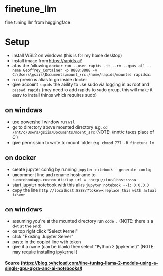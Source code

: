 # finetune_llm
fine tuning llm from huggingface

# Setup
- install WSL2 on windows (this is for my home desktop)
- install image from https://rapids.ai/
- alias the following ```docker run --user rapids -it --rm --gpus all --name Geoffrey_Container -p 8888:8888 -v C:\Users\gsiis\Documents\mount_src:/home/rapids/mounted rapidsai```
- run previous alias to go inside docker
- give account ```rapids``` the ability to use sudo via logging in as root and ```passwd rapids``` (may need to add rapids to sudo group, this will make it easy to install things which requires sudo)

## on windows
- use powershell window run ```wsl```
- go to directory above mounted directory e.g. ```cd /mnt/c/Users/gsiis/Documents/mount_src``` (NOTE: /mnt/c takes place of C:\)
- give permission to write to mount folder e.g. ```chmod 777 -R finetune_lm```

## on docker
- create jupyter config by running ```jupyter notebook --generate-config```
- uncomment line and rename hostname to ```c.NotebookApp.custom_display_url = 'http://localhost:8888'```
- start jupyter notebook with this alias ```jupyter notebook --ip 0.0.0.0```
- copy the line ```http://localhost:8888/?token=<replace this with actual token>```

## on windows
- assuming you're at the mounted directory run ```code .``` (NOTE: there is a dot at the end)
- on top right click "Select Kernel"
- click "Existing Jupyter Server"
- paste in the copied line wtih token
- give it a name (can be blank) then select "Python 3 (ipykernel)" (NOTE: may require installing ipykernel )
 
#### Source (https://blog.ovhcloud.com/fine-tuning-llama-2-models-using-a-single-gpu-qlora-and-ai-notebooks/)
